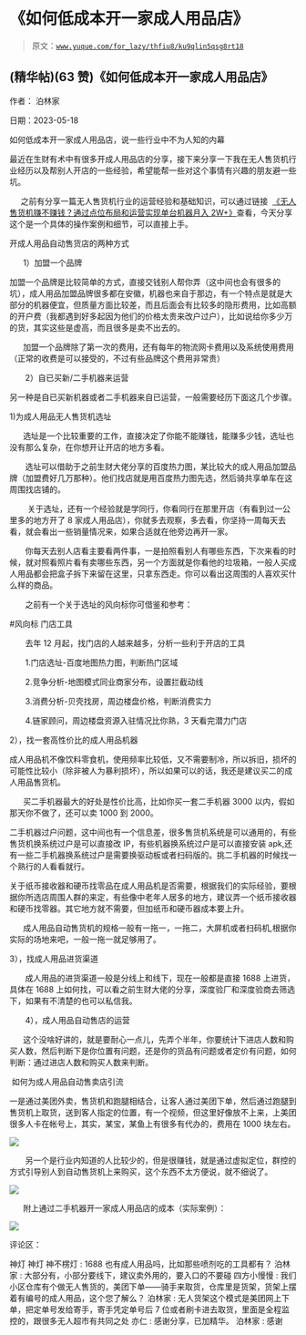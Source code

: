 # 《如何低成本开一家成人用品店》

> 原文：[`www.yuque.com/for_lazy/thfiu8/ku9qlin5qsg8rt18`](https://www.yuque.com/for_lazy/thfiu8/ku9qlin5qsg8rt18)



## (精华帖)(63 赞)《如何低成本开一家成人用品店》 

作者： 泊林家 

日期：2023-05-18 

如何低成本开一家成人用品店，说一些行业中不为人知的内幕 

最近在生财有术中有很多开成人用品店的分享，接下来分享一下我在无人售货机行业经历以及帮别人开店的一些经验，希望能帮一些对这个事情有兴趣的朋友避一些坑。 

     之前有分享一篇无人售货机行业的运营经验和基础知识，可以通过链接  [《无人售货机赚不赚钱？通过点位布局和运营实现单台机器月入 2W+》](https://articles.zsxq.com/id_wcfkv018lcsz.html)查看，今天分享这个是一个具体的操作案例和细节，可以直接上手。 

开成人用品自动售货店的两种方式 

      1）加盟一个品牌 

加盟一个品牌是比较简单的方式，直接交钱别人帮你弄（这中间也会有很多的坑），成人用品加盟品牌很多都在安徽，机器也来自于那边，有一个特点是就是大部分的机器便宜，但质量方面比较差，而且后面会有比较多的隐形费用，比如高额的开户费（我都遇到好多起因为他们的价格太贵来改户过户），比如说给你多少万的货，其实这些是虚高，而且很多是卖不出去的。 

      加盟一个品牌除了第一次的费用，还有每年的物流网卡费用以及系统使用费用（正常的收费是可以接受的，不过有些品牌这个费用非常贵） 

       2）自已买新/二手机器来运营 

另一种是自已买新机器或者二手机器来自已运营，一般需要经历下面这几个步骤。 

1)为成人用品无人售货机选址 

      选址是一个比较重要的工作，直接决定了你能不能赚钱，能赚多少钱，选址也没有那么复杂，在你想开让开店的地方多看。 

       选址可以借助于之前生财大佬分享的百度热力图，某比较大的成人用品加盟品牌（加盟费好几万那种）。他们找店就是用百度热力图先选，然后骑共享单车在这周围找店铺的。 

        关于选址，还有一个经验就是学同行，你看同行在那里开店（有看到过一公里多的地方开了 8 家成人用品店），你就多去观察，多去看，你坚持一周每天去看，就会看出一些销量情况来，如果合适就在他旁边再开一家。 

       你每天去别人店看主要看两件事，一是拍照看别人有哪些东西，下次来看的时候，就对照看照片看有卖哪些东西，另一个方面就是你看他的垃圾箱，一般人买成人用品都会把盒子拆下来留在这里，只拿东西走。你可以看出这周围的人喜欢买什么样的商品。 

       之前有一个关于选址的风向标你可借鉴和参考： 

#风向标 门店工具 

       去年 12 月起，找门店的人越来越多，分析一些利于开店的工具 

       1.门店选址-百度地图热力图，判断热门区域 

       2.竞争分析-地图模式同业商家分布，设置拦截动线 

       3.消费分析-贝壳找房，周边楼盘价格，判断消费实力 

       4.链家顾问，周边楼盘资源入驻情况比你熟，3 天看完潜力门店 

2），找一套高性价比的成人用品机器 

成人用品机不像饮料零食机，使用频率比较低，又不需要制冷，所以拆旧，损坏的可能性比较小（除非被人为暴利损坏），所以如果可以的话，我还是建议买二的成人用品售货机。 

      买二手机器最大的好处是性价比高，比如你买一套二手机器 3000 以内，假如那天你不做了，还可以卖 1000 到 2000。 

二手机器过户问题，这中间也有一个信息差，很多售货机系统是可以通用的，有些售货机换系统过户是可以直接改 IP，有些机器换系统过户是可以直接安装 apk,还有一些二手机器换系统过户是需要换驱动板或者扫码版的。挑二手机器的时候找一个熟行的人看看就行。 

关于纸币接收器和硬币找零品在成人用品机是否需要，根据我们的实际经验，要根据你所选店周围人群的来定，有些像中老年人居多的地方，建议弄一个纸币接收器和硬币找零器。其它地方就不需要，但加纸币和硬币器成本要上升。 

      成人用品自动售货机的规格一般有一拖一，一拖二，大屏机或者扫码机,根据你实际的场地来吧，一般一拖一就足够用了。 

3），找成人用品进货渠道 

       成人用品的进货渠道一般是分线上和线下，现在一般都是直接 1688 上进货，具体在 1688 上如何找，可以看之前生财大佬的分享，深度验厂和深度验商去筛选下，如果有不清楚的也可以私信我。 

       4），成人用品自动售店的运营 

      这个没啥好讲的，就是要耐心一点儿，先弄个半年，你要统计下进店人数和购买人数，然后判断下是你位置有问题，还是你的货品有问题或者定价有问题，如何判断：通过进店人数和购买人数来判断。 

 如何为成人用品自动售卖店引流 

一是通过美团外卖，售货机和跑腿相结合，让客人通过美团下单，然后通过跑腿到售货机上取货，送到客人指定的位置，有一个视频，但这里好像放不上来，上美团很多人卡在帐号上，其实，某宝，某鱼上有很多有代办的，费用在 1000 块左右。 

![](img/84cb95f867665f16085e3bf6c77066e8.png) 

       另一个是行业内知道的人比较少的，但是很赚钱，就是通过虚拟定位，群控的方式引导别人到自动售货机上来购买，这个东西不太方便说，就不细说了。 

![](img/6576ee11ae7d09984ad8d221a5ff7541.png) 

      附上通过二手机器开一家成人用品店的成本（实际案例）： 

![](img/adb06a6f2003971d18acaa3f45febdad.png) 

评论区： 

神灯 神灯 神不楞灯 : 1688 也有成人用品吗，比如那些喷剂吃的工具都有？ 泊林家 : 大部分有，小部分要线下，建议卖外用的，要入口的不要碰 四方小慢慢 : 我们小区仓库有个做无人售货的，美团下单——骑手来取货，仓库里是货架，货架上摆着有编号的成人用品，这个您了解么？ 泊林家 : 无人货架这个模式是美团网上下单，把定单号发给寄手，寄手凭定单号后 7 位或者刷卡进去取货，里面是全程监控的，跟很多无人超市有共同之处 亦仁 : 感谢分享，已加精华。 泊林家 : 感谢